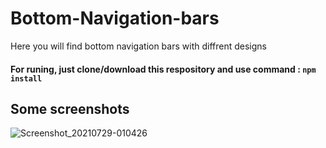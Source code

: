 # Bottom-Navigation-bars
Here you will find bottom navigation bars with diffrent designs

#### For runing, just clone/download this respository and use command : `npm install`

## Some screenshots

![Screenshot_20210729-010426](https://user-images.githubusercontent.com/66442918/127467888-5cdadb8d-ae71-4153-b402-31d07f5f2d4e.png)
